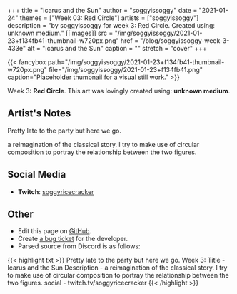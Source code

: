 +++
title =       "Icarus and the Sun"
author =      "soggyissoggy"
date =        "2021-01-24"
themes =      ["Week 03: Red Circle"]
artists =     ["soggyissoggy"]
description = "by soggyissoggy for week 3: Red Circle. Created using: unknown medium."
[[images]]
      src = "/img/soggyissoggy/2021-01-23+f134fb41-thumbnail-w720px.png"
      href = "/blog/soggyissoggy-week-3-433e"
      alt = "Icarus and the Sun"
      caption = ""
      stretch = "cover"
+++

{{< fancybox path="/img/soggyissoggy/2021-01-23+f134fb41-thumbnail-w720px.png" file="/img/soggyissoggy/2021-01-23+f134fb41.png" caption="Placeholder thumbnail for a visual still work." >}}


Week 3: **Red Circle**. This art was lovingly created using: **unknown medium**.

## Artist's Notes

Pretty late to the party but here we go.

a reimagination of the classical story. I try to make use of circular composition to portray the relationship between the two figures.

## Social Media

- **Twitch**: <a href='https://twitch.tv/soggyricecracker' target='_blank'>soggyricecracker</a>

## Other

- Edit this page on [GitHub](https://github.com/teaminkling/web-refresh/edit/main/content/blog/soggyissoggy-week-3-433e.md).
- Create [a bug ticket](https://github.com/teaminkling/web-refresh/issues/new?assignees=&labels=bug&template=problem-report.md&title=) for the developer.
- Parsed source from Discord is as follows:

{{< highlight txt >}}
Pretty late to the party but here we go.
Week 3:
Title - Icarus and the Sun
Description - a reimagination of the classical story. I try to make use of circular composition to portray the relationship between the two figures. 
social - twitch.tv/soggyricecracker
{{< /highlight >}}